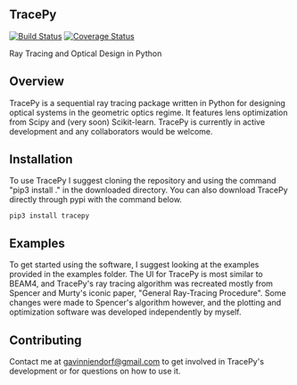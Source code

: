 ## TracePy

[![Build Status](https://travis-ci.org/GNiendorf/tracepy.svg?branch=master)](https://travis-ci.org/GNiendorf/tracepy)
[![Coverage Status](https://coveralls.io/repos/github/GNiendorf/tracepy/badge.svg?branch=master)](https://coveralls.io/github/GNiendorf/tracepy?branch=master)

Ray Tracing and Optical Design in Python

## Overview

TracePy is a sequential ray tracing package written in Python for designing optical systems in the geometric optics regime. It features lens optimization from Scipy and (very soon) Scikit-learn. TracePy is currently in active development and any collaborators would be welcome.

## Installation

To use TracePy I suggest cloning the repository and using the command "pip3 install ." in the downloaded directory. You can also download TracePy directly through pypi with the command below.

```
pip3 install tracepy
```

## Examples

To get started using the software, I suggest looking at the examples provided in the examples folder. The UI for TracePy is most similar to BEAM4, and TracePy's ray tracing algorithm was recreated mostly from Spencer and Murty's iconic paper, "General Ray-Tracing Procedure". Some changes were made to Spencer's algorithm however, and the plotting and optimization software was developed independently by myself.

## Contributing

Contact me at gavinniendorf@gmail.com to get involved in TracePy's development or for questions on how to use it.
